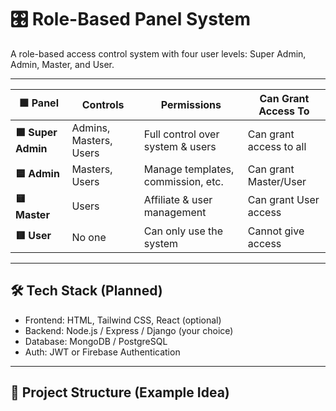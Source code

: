 # 🎛️ Role-Based Panel System

A role-based access control system with four user levels: Super Admin, Admin, Master, and User.

---

| 🟩 Panel            | Controls               | Permissions                        | Can Grant Access To      |
|--------------------|------------------------|-------------------------------------|---------------------------|
| **🟩 Super Admin**  | Admins, Masters, Users | Full control over system & users    | Can grant access to all   |
| **🟦 Admin**        | Masters, Users         | Manage templates, commission, etc. | Can grant Master/User     |
| **🟨 Master**       | Users                  | Affiliate & user management         | Can grant User access     |
| **🟥 User**         | No one                 | Can only use the system             | Cannot give access        |

---

## 🛠 Tech Stack (Planned)
- Frontend: HTML, Tailwind CSS, React (optional)
- Backend: Node.js / Express / Django (your choice)
- Database: MongoDB / PostgreSQL
- Auth: JWT or Firebase Authentication

---

## 📁 Project Structure (Example Idea)
